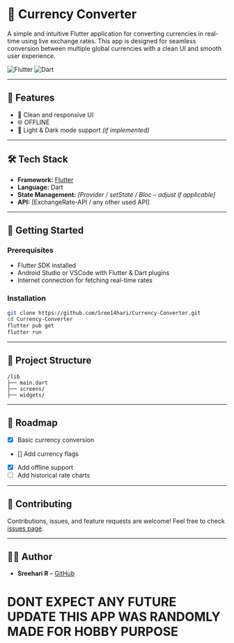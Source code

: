 # 💱 Currency Converter

A simple and intuitive Flutter application for converting currencies in real-time using live exchange rates. This app is designed for seamless conversion between multiple global currencies with a clean UI and smooth user experience.

![Flutter](https://img.shields.io/badge/Flutter-%2302569B.svg?style=for-the-badge\&logo=Flutter\&logoColor=white)
![Dart](https://img.shields.io/badge/Dart-%230175C2.svg?style=for-the-badge\&logo=dart\&logoColor=white)

---

## 🚀 Features

* 🎨 Clean and responsive UI
* 🌐 OFFLINE
* 🌙 Light & Dark mode support *(if implemented)*

---


## 🛠️ Tech Stack

* **Framework:** [Flutter](https://flutter.dev/)
* **Language:** Dart
* **State Management:** *\[Provider / setState / Bloc – adjust if applicable]*
* **API:** \[ExchangeRate-API / any other used API]

---

## 🧩 Getting Started

### Prerequisites

* Flutter SDK installed
* Android Studio or VSCode with Flutter & Dart plugins
* Internet connection for fetching real-time rates

### Installation

```bash
git clone https://github.com/Sree14hari/Currency-Converter.git
cd Currency-Converter
flutter pub get
flutter run
```

---



## 📂 Project Structure

```plaintext
/lib
├── main.dart
├── screens/
├── widgets/
```

---

## 📌 Roadmap

* [x] Basic currency conversion
* [] Add currency flags
* [x] Add offline support
* [ ] Add historical rate charts

---

## 🤝 Contributing

Contributions, issues, and feature requests are welcome!
Feel free to check [issues page](https://github.com/Sree14hari/Currency-Converter/issues).

---

## 🧑‍💻 Author

* **Sreehari R** – [GitHub](https://github.com/Sree14hari)


# DONT EXPECT ANY FUTURE UPDATE THIS APP WAS RANDOMLY MADE FOR HOBBY PURPOSE
